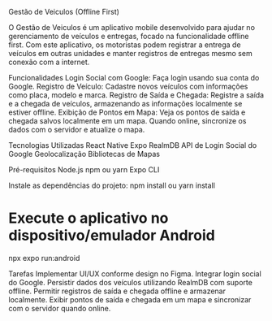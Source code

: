 Gestão de Veiculos (Offline First)

O Gestão de Veiculos é um aplicativo mobile desenvolvido para ajudar no gerenciamento de veículos e entregas, focado na funcionalidade offline first. Com este aplicativo, os motoristas podem registrar a entrega de veículos em outras unidades e manter registros de entregas mesmo sem conexão com a internet.

Funcionalidades
Login Social com Google: Faça login usando sua conta do Google.
Registro de Veículo: Cadastre novos veículos com informações como placa, modelo e marca.
Registro de Saída e Chegada: Registre a saída e a chegada de veículos, armazenando as informações localmente se estiver offline.
Exibição de Pontos em Mapa: Veja os pontos de saída e chegada salvos localmente em um mapa. Quando online, sincronize os dados com o servidor e atualize o mapa.

Tecnologias Utilizadas
React Native
Expo
RealmDB
API de Login Social do Google
Geolocalização
Bibliotecas de Mapas

Pré-requisitos
Node.js
npm ou yarn
Expo CLI


Instale as dependências do projeto:
npm install
ou
yarn install

# Execute o aplicativo no dispositivo/emulador Android
npx expo run:android

Tarefas
Implementar UI/UX conforme design no Figma.
Integrar login social do Google.
Persistir dados dos veículos utilizando RealmDB com suporte offline.
Permitir registros de saída e chegada offline e armazenar localmente.
Exibir pontos de saída e chegada em um mapa e sincronizar com o servidor quando online.


